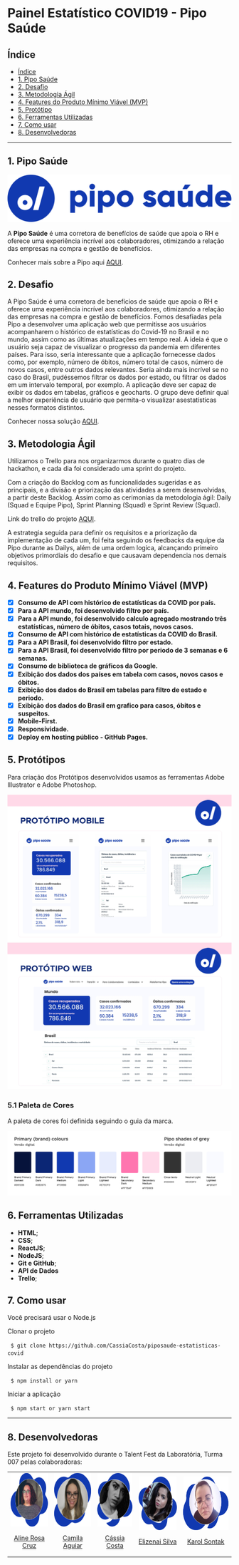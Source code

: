 # Painel Estatístico COVID19 - Pipo Saúde

## Índice

  - [Índice](#índice)
  - [1. Pipo Saúde](#1-pipo-saúde)
  - [2. Desafio](#2-desafio)
  - [3. Metodologia Ágil](#3-metodologia-ágil)
  - [4. Features do Produto Mínimo Viável (MVP)](#4-features-do-produto-mínimo-viável-(MVP))
  - [5. Protótipo](#5-protótipo)
  - [6. Ferramentas Utilizadas](#6-ferramentas-utilizadas)
  - [7. Como usar](#7-como-usar)
  - [8. Desenvolvedoras](#8-desenvolvedoras)
***

## 1. Pipo Saúde

![LOGO](./src/img/logo-azul.png)

A **Pipo Saúde** é uma corretora de benefícios de saúde que apoia o RH e oferece uma experiência incrível aos colaboradores, otimizando a relação das empresas na compra e gestão de benefícios.

Conhecer mais sobre a Pipo aqui [AQUI](https://www.piposaude.com.br/).

## 2. Desafio

A Pipo Saúde é uma corretora de benefícios de saúde que apoia o RH e oferece uma experiência incrível aos colaboradores, otimizando a relação das empresas na compra e gestão de benefícios.
Fomos desafiadas pela Pipo a desenvolver uma aplicação web que permitisse aos usuários acompanharem o histórico de estatísticas do Covid-19 no Brasil e no mundo, assim como as últimas atualizações em tempo real.
A ideia é que o usuário seja capaz de visualizar o progresso da pandemia em diferentes países. 
Para isso, seria interessante que a aplicação fornecesse dados como, por exemplo, número de óbitos, número total de casos, número de novos casos, entre outros dados relevantes.
Seria ainda mais incrível se no caso do Brasil, pudéssemos filtrar os dados por estado, ou filtrar os dados em um intervalo temporal, por exemplo.
A aplicação deve ser capaz de exibir os dados em tabelas, gráficos e geocharts. O grupo deve definir qual a melhor experiência de usuário que permita-o visualizar asestatísticas nesses formatos distintos.

Conhecer nossa solução [AQUI](https://cassiacosta.github.io/piposaude-estatisticas-covid/).

## 3. Metodologia Ágil

Utilizamos o Trello para nos organizarmos durante o quatro dias de hackathon, e cada dia foi considerado uma sprint do projeto. 

Com a criação do Backlog com as funcionalidades sugeridas e as principais, e a divisão e priorização das atividades a serem desenvolvidas, a partir deste Backlog. Assim como as cerimonias da metodologia ágil: Daily (Squad e Equipe Pipo), Sprint Planning (Squad) e Sprint Review (Squad). 

Link do trello do projeto [AQUI](https://trello.com/b/PaMwSxcZ/pipo-talent-fest).

A estrategia seguida para definir os requisitos e a priorização da implementação de cada um, foi feita seguindo os feedbacks da equipe da Pipo durante as Dailys, além de uma ordem logica, alcançando primeiro objetivos primordiais do desafio e que causavam dependencia nos demais requisitos.

## 4. Features do Produto Mínimo Viável (MVP)

- [x] **Consumo de API com histórico de estatísticas da COVID por país.**
- [x] **Para a API mundo, foi desenvolvido filtro por país.**
- [x] **Para a API mundo, foi desenvolvido calculo agregado mostrando três estatísticas, número de óbitos, casos totais, novos casos.**
- [x] **Consumo de API com histórico de estatísticas da COVID do Brasil.**
- [x] **Para a API Brasil, foi desenvolvido filtro por estado.** 
- [x] **Para a API Brasil, foi desenvolvido filtro por periodo de 3 semanas e 6 semanas.** 
- [x] **Consumo de biblioteca de gráficos da Google.**
- [x] **Exibição dos dados dos países em tabela com casos, novos casos e óbitos.**
- [x] **Exibição dos dados do Brasil em tabelas para filtro de estado e periodo.**
- [x] **Exibição dos dados do Brasil em grafico para casos, óbitos e suspeitos.**
- [x] **Mobile-First.**
- [x] **Responsividade.**
- [x] **Deploy em hosting público - GitHub Pages.**

## 5. Protótipos

Para criação dos Protótipos desenvolvidos usamos as ferramentas Adobe Illustrator e Adobe Photoshop.

![Protótipo-alta-fidelidade-mobile](./src/img/readme/prototipo-alta-fidelidade-mobile.jpg)
![Protótipo-alta-fidelidade-web](./src/img/readme/prototipo-alta-fidelidade-web.jpg)

### 5.1 Paleta de Cores

A paleta de cores foi definida seguindo o guia da marca.

![paleta-de-cores](./src/img/readme/paleta.png)

## 6. Ferramentas Utilizadas

- **HTML**;
- **CSS**;
- **ReactJS**;
- **NodeJS**;
- **Git e GitHub**;
- **API de Dados**
- **Trello**;

## 7. Como usar

Você precisará usar o Node.js

Clonar o projeto

` $ git clone https://github.com/CassiaCosta/piposaude-estatisticas-covid`

Instalar as dependências do projeto

` $ npm install or yarn`

Iniciar a aplicação

` $ npm start or yarn start`

---
## 8. Desenvolvedoras

Este projeto foi desenvolvido durante o Talent Fest da Laboratória, Turma 007 pelas colaboradoras:

<table>
  <tr>
    <td>
        <a href="https://github.com/alinerc27">
      <img src="./src/img/readme/aline_pipo.png" height="120px" alt="foto-aline-rosa-cruz">
        </a> 
      <p align="center">
        <a href="https://www.linkedin.com/in/aline-rosa-cruz/" _blank>Aline Rosa Cruz</a>
      </p>
    </td>
    <td>
        <a href="https://github.com/Cahaguiar">
      <img src="./src/img/readme/camila_pipo.png" height="120px" alt="foto-camila-aguiar">
        </a>    
      <p align="center">
        <a href="https://www.linkedin.com/in/camila-aguiar-santiago/" _blank>Camila Aguiar</a>
      </p>
    </td>    
    <td>
        <a href="https://github.com/CassiaCosta">
      <img src="./src/img/readme/cassia_pipo.png" height="120px" alt="foto-cassia-costa">
        </a>       
      <p align="center">
        <a href="https://www.linkedin.com/in/cassia-costa/" _blank> Cássia Costa </a>
      </p>
    </td>
    <td>
        <a href="https://github.com/elizenai">
      <img src="./src/img/readme/elizenai_pipo.png" height="120px" alt="foto-elizenai-silva">
        </a>      
      <p align="center">
        <a href="https://www.linkedin.com/in/elizenai/" _blank>Elizenai Silva</a>
      </p>
    </td>    
    <td>
        <a href="https://github.com/karolsontak">
      <img src="./src/img/readme/karol_pipo.png" height="120px" alt="foto-karol-sontak">
        </a>
      <p align="center">
        <a href="https://www.linkedin.com/in/karolsontak/" _blank>Karol Sontak</a>
      </p>
    </td>
  </tr>
</table>